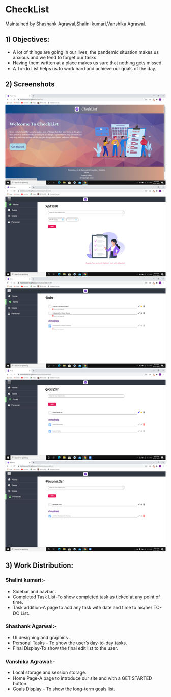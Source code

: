 # CheckList
Maintained by Shashank Agrawal,Shalini kumari,Vanshika Agrawal.

## 1) Objectives:
* A lot of things are going in our lives, the pandemic situation makes us anxious and we tend to forget our tasks. 
* Having them written at a place makes us sure that nothing gets missed. 
* A To-do List helps us to work hard and achieve our goals of the day.

## 2) Screenshots
<img src="Screenshot/1.png">
<img src="Screenshot/2.png">
<img src="Screenshot/3.png">
<img src="Screenshot/4.png">
<img src="Screenshot/5.png">





## 3) Work Distribution:
### Shalini kumari:- 	
* Sidebar and navbar .
* Completed Task List-To show completed task as ticked at any point of time.
* Task addition-A page to add any task with date and time to his/her TO-DO List.

### Shashank Agarwal:- 
* UI designing and graphics .
* Personal Tasks – To show the user’s day-to-day tasks.
* Final Display-To show the final edit list to the user.

### Vanshika Agrawal:-
* Local storage and session storage.
* Home Page-A page to introduce our site and with a GET STARTED button.
* Goals Display – To show the long-term goals list.
	
	
	
	
	
	






